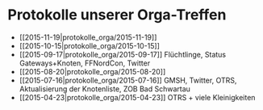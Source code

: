 # Protokolle unserer Orga-Treffen

* [[2015-11-19|protokolle_orga/2015-11-19]]
* [[2015-10-15|protokolle_orga/2015-10-15]]
* [[2015-09-17|protokolle_orga/2015-09-17]] Flüchtlinge, Status Gateways+Knoten, FFNordCon, Twitter
* [[2015-08-20|protokolle_orga/2015-08-20]]
* [[2015-07-16|protokolle_orga/2015-07-16]] GMSH, Twitter, OTRS, Aktualisierung der Knotenliste, ZOB Bad Schwartau
* [[2015-04-23|protokolle_orga/2015-04-23]] OTRS + viele Kleinigkeiten
